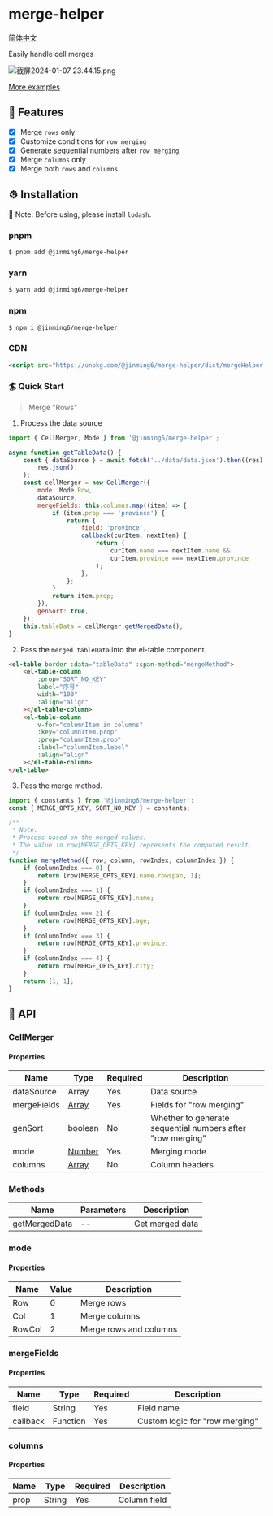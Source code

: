 # merge-helper

[简体中文](./README-CN.md)

Easily handle cell merges

![截屏2024-01-07 23.44.15.png](https://s2.loli.net/2024/01/07/rqlRbZgUt6TD3xk.png)

[More examples](./example/el-table.html)

## 🎨 Features

- [x] Merge `rows` only
- [x] Customize conditions for `row merging`
- [x] Generate sequential numbers after `row merging`
- [x] Merge `columns` only
- [x] Merge both `rows` and `columns`

## ⚙️ Installation

🔔 Note: Before using, please install `lodash`.

### pnpm

```bash
$ pnpm add @jinming6/merge-helper
```

### yarn

```bash
$ yarn add @jinming6/merge-helper
```

### npm

```bash
$ npm i @jinming6/merge-helper
```

### CDN

```html
<script src="https://unpkg.com/@jinming6/merge-helper/dist/mergeHelper.min.js"></script>
```

### 🏄 Quick Start

> Merge "Rows"

1. Process the data source

```js
import { CellMerger, Mode } from '@jinming6/merge-helper';

async function getTableData() {
	const { dataSource } = await fetch('../data/data.json').then((res) =>
		res.json(),
	);
	const cellMerger = new CellMerger({
		mode: Mode.Row,
		dataSource,
		mergeFields: this.columns.map((item) => {
			if (item.prop === 'province') {
				return {
					field: 'province',
					callback(curItem, nextItem) {
						return (
							curItem.name === nextItem.name &&
							curItem.province === nextItem.province
						);
					},
				};
			}
			return item.prop;
		}),
		genSort: true,
	});
	this.tableData = cellMerger.getMergedData();
}
```

2. Pass the `merged tableData` into the el-table component.

```html
<el-table border :data="tableData" :span-method="mergeMethod">
	<el-table-column
		:prop="SORT_NO_KEY"
		label="序号"
		width="100"
		:align="align"
	></el-table-column>
	<el-table-column
		v-for="columnItem in columns"
		:key="columnItem.prop"
		:prop="columnItem.prop"
		:label="columnItem.label"
		:align="align"
	></el-table-column>
</el-table>
```

3. Pass the merge method.

```js
import { constants } from '@jinming6/merge-helper';
const { MERGE_OPTS_KEY, SORT_NO_KEY } = constants;

/**
 * Note:
 * Process based on the merged values.
 * The value in row[MERGE_OPTS_KEY] represents the computed result.
 */
function mergeMethod({ row, column, rowIndex, columnIndex }) {
	if (columnIndex === 0) {
		return [row[MERGE_OPTS_KEY].name.rowspan, 1];
	}
	if (columnIndex === 1) {
		return row[MERGE_OPTS_KEY].name;
	}
	if (columnIndex === 2) {
		return row[MERGE_OPTS_KEY].age;
	}
	if (columnIndex === 3) {
		return row[MERGE_OPTS_KEY].province;
	}
	if (columnIndex === 4) {
		return row[MERGE_OPTS_KEY].city;
	}
	return [1, 1];
}
```

## 📄 API

### CellMerger

#### Properties

| Name        | Type                  | Required | Description                                                |
| ----------- | --------------------- | -------- | ---------------------------------------------------------- |
| dataSource  | Array                 | Yes      | Data source                                                |
| mergeFields | [Array](#mergefields) | Yes      | Fields for "row merging"                                   |
| genSort     | boolean               | No       | Whether to generate sequential numbers after "row merging" |
| mode        | [Number](#mode)       | Yes      | Merging mode                                               |
| columns     | [Array](#columns)     | No       | Column headers                                             |

### Methods

| Name          | Parameters | Description     |
| ------------- | ---------- | --------------- |
| getMergedData | --         | Get merged data |

### mode

#### Properties

| Name   | Value | Description            |
| ------ | ----- | ---------------------- |
| Row    | 0     | Merge rows             |
| Col    | 1     | Merge columns          |
| RowCol | 2     | Merge rows and columns |

### mergeFields

#### Properties

| Name     | Type     | Required | Description                    |
| -------- | -------- | -------- | ------------------------------ |
| field    | String   | Yes      | Field name                     |
| callback | Function | Yes      | Custom logic for "row merging" |

### columns

#### Properties

| Name | Type   | Required | Description  |
| ---- | ------ | -------- | ------------ |
| prop | String | Yes      | Column field |
